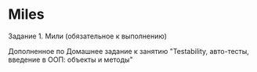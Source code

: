 # Miles
Задание 1. Мили (обязательное к выполнению)

Дополненное по Домашнее задание к занятию "Testability, авто-тесты, введение в ООП: объекты и методы" 